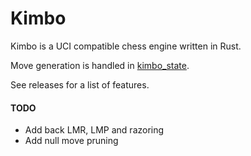 # Kimbo

Kimbo is a UCI compatible chess engine written in Rust. 

Move generation is handled in [kimbo_state](https://github.com/JacquesRW/kimbo_state).

See releases for a list of features.

#### TODO
- Add back LMR, LMP and razoring
- Add null move pruning
